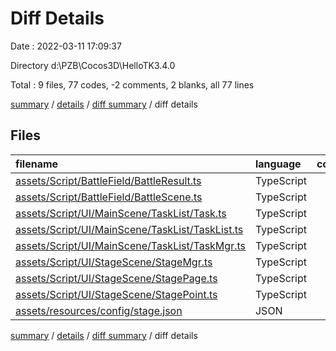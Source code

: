 # Diff Details

Date : 2022-03-11 17:09:37

Directory d:\PZB\Cocos3D\HelloTK3.4.0

Total : 9 files,  77 codes, -2 comments, 2 blanks, all 77 lines

[summary](results.md) / [details](details.md) / [diff summary](diff.md) / diff details

## Files
| filename | language | code | comment | blank | total |
| :--- | :--- | ---: | ---: | ---: | ---: |
| [assets/Script/BattleField/BattleResult.ts](/assets/Script/BattleField/BattleResult.ts) | TypeScript | 9 | -1 | 0 | 8 |
| [assets/Script/BattleField/BattleScene.ts](/assets/Script/BattleField/BattleScene.ts) | TypeScript | 0 | -1 | 0 | -1 |
| [assets/Script/UI/MainScene/TaskList/Task.ts](/assets/Script/UI/MainScene/TaskList/Task.ts) | TypeScript | 2 | 0 | 0 | 2 |
| [assets/Script/UI/MainScene/TaskList/TaskList.ts](/assets/Script/UI/MainScene/TaskList/TaskList.ts) | TypeScript | 22 | -1 | 0 | 21 |
| [assets/Script/UI/MainScene/TaskList/TaskMgr.ts](/assets/Script/UI/MainScene/TaskList/TaskMgr.ts) | TypeScript | -1 | 0 | 0 | -1 |
| [assets/Script/UI/StageScene/StageMgr.ts](/assets/Script/UI/StageScene/StageMgr.ts) | TypeScript | 18 | 1 | 1 | 20 |
| [assets/Script/UI/StageScene/StagePage.ts](/assets/Script/UI/StageScene/StagePage.ts) | TypeScript | 5 | 0 | 0 | 5 |
| [assets/Script/UI/StageScene/StagePoint.ts](/assets/Script/UI/StageScene/StagePoint.ts) | TypeScript | 12 | 0 | 1 | 13 |
| [assets/resources/config/stage.json](/assets/resources/config/stage.json) | JSON | 10 | 0 | 0 | 10 |

[summary](results.md) / [details](details.md) / [diff summary](diff.md) / diff details